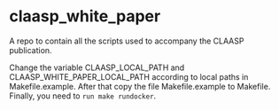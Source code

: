 # claasp_white_paper
A repo to contain all the scripts used to accompany the CLAASP publication. 

Change the variable CLAASP_LOCAL_PATH and CLAASP_WHITE_PAPER_LOCAL_PATH
according to local paths in Makefile.example. After that copy the file Makefile.example to Makefile. Finally, you need
to `run make rundocker`.
